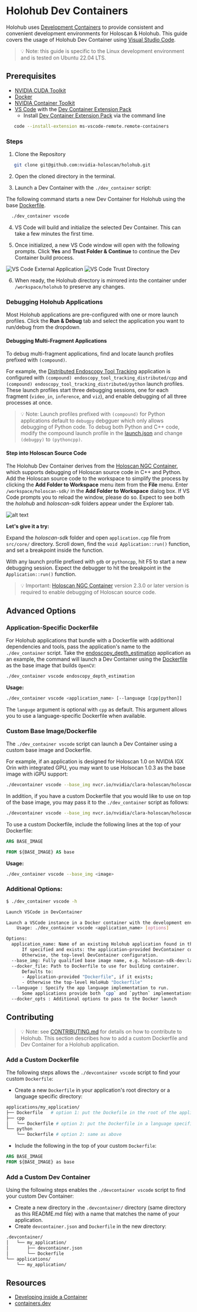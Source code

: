 # Holohub Dev Containers

Holohub uses [Development Containers](https://containers.dev/) to provide consistent and convenient development environments for Holoscan & Holohub. This guide covers the usage of Holohub Dev Container using [Visual Studio Code](https://code.visualstudio.com/).

> 💡 Note: this guide is specific to the Linux development environment and is tested on Ubuntu 22.04 LTS.

## Prerequisites

- [NVIDIA CUDA Toolkit](https://developer.nvidia.com/cuda-downloads)
- [Docker](https://docs.docker.com/engine/install/)
- [NVIDIA Container Toolkit](https://docs.nvidia.com/datacenter/cloud-native/container-toolkit/latest/install-guide.html)
- [VS Code](https://code.visualstudio.com/) with the [Dev Container Extension Pack](https://marketplace.visualstudio.com/items?itemName=ms-vscode-remote.remote-containers)
  - Install [Dev Container Extension Pack](https://marketplace.visualstudio.com/items?itemName=ms-vscode-remote.remote-containers) via the command line
 ```bash
    code --install-extension ms-vscode-remote.remote-containers
 ```

### Steps

1. Clone the Repository
 ```bash
    git clone git@github.com:nvidia-holoscan/holohub.git
 ```
2. Open the cloned directory in the terminal.

3. Launch a Dev Container with the `./dev_container` script:

 The following command starts a new Dev Container for Holohub using the base [Dockerfile](../Dockerfile).

 ```bash
   ./dev_container vscode
 ```

4. VS Code will build and initialize the selected Dev Container. This can take a few minutes the first time.

5. Once initialized, a new VS Code window will open with the following prompts. Click **Yes** and **Trust Folder & Continue** to continue the Dev Container build process.

![VS Code External Application](./static/vscode-prompt-ext-app.png)
![VS Code Trust Directory](./static/vscode-prompt-trust.png)

6. When ready, the Holohub directory is mirrored into the container under `/workspace/holohub` to preserve any changes.


### Debugging Holohub Applications

Most Holohub applications are pre-configured with one or more launch profiles. Click the **Run & Debug** tab and select the application you want to run/debug from the dropdown.

#### Debugging Multi-Fragment Applications

To debug multi-fragment applications, find and locate launch profiles prefixed with `(compound)`.

For example, the [Distributed Endoscopy Tool Tracking](../applications/endoscopy_tool_tracking_distributed/) application is configured with `(compound) endoscopy_tool_tracking_distributed/cpp` and `(compound) endoscopy_tool_tracking_distributed/python` launch profiles.
These launch profiles start three debugging sessions, one for each fragment (`video_in`, `inference`, and `viz`), and enable debugging of all three processes at once.

> 💡 Note: Launch profiles prefixed with `(compound)` for Python applications default to `debugpy` debgguer which only allows debugging of Python code.  To debug both Python and C++ code, modify the  compound launch profile in the [launch.json](../.vscode/launch.json) and change `(debugpy)` to `(pythoncpp)`.


#### Step into Holoscan Source Code

The Holohub Dev Container derives from the [Holoscan NGC Container](https://catalog.ngc.nvidia.com/orgs/nvidia/teams/clara-holoscan/containers/holoscan), which supports debugging of Holoscan source code in C++ and Python. Add the Holoscan source code to the workspace to simplify the process by clicking the **Add Folder to Workspace** menu item from the **File** menu. Enter `/workspace/holoscan-sdk/` in the **Add Folder to Workspace** dialog box. If VS Code prompts you to reload the window, please do so. Expect to see both the *holohub* and *holoscan-sdk* folders appear under the Explorer tab.

![alt text](static/vscode-explorer.png)

**Let's give it a try:**

Expand the *holoscan-sdk* folder and open `application.cpp` file from `src/core/` directory.
Scroll down, find the `void Application::run()` function, and set a breakpoint inside the function.

With any launch profile prefixed with `gdb` or `pythoncpp`, hit F5 to start a new debugging session. Expect the debugger to hit the breakpoint in the `Application::run()` function.

> 💡 Important: [Holoscan NGC Container](https://catalog.ngc.nvidia.com/orgs/nvidia/teams/clara-holoscan/containers/holoscan) version 2.3.0 or later version is required to enable debugging of Holoscan source code.


## Advanced Options

### Application-Specific Dockerfile

For Holohub applications that bundle with a Dockerfile with additional dependencies and tools, pass the application's name to the `./dev_container` script.
Take the [endoscopy_depth_estimation](../applications/endoscopy_depth_estimation) application as an example, the command will launch a Dev Container using the [Dockerfile](../applications/endoscopy_depth_estimation/Dockerfile) as the base image that builds `OpenCV`:

```bash
./dev_container vscode endoscopy_depth_estimation
```

**Usage:**

```bash
./dev_container vscode <application_name> [--language [cpp|python]]
```

The `languge` argument is optional with `cpp` as default. This argument allows you to use a language-specific Dockerfile when available.


### Custom Base Image/Dockerfile

The `./dev_container vscode` script can launch a Dev Container using a custom base image and Dockerfile.

For example, if an application is designed for Holoscan 1.0 on NVIDIA IGX Orin with integrated GPU, you may want to use Holsocan 1.0.3 as the base image with iGPU support:

```bash
./devcontainer vscode --base_img nvcr.io/nvidia/clara-holoscan/holoscan:v1.0.3-igpu
```

In addition, if you have a custom Dockerfile that you would like to use on top of the base image, you may pass it to the `./dev_container` script as follows:


```bash
./devcontainer vscode --base_img nvcr.io/nvidia/clara-holoscan/holoscan:v1.0.3-igpu --docker_file /path/to/my/Dockerfile
```

To use a custom Dockerfile, include the following lines at the top of your Dockerfile:

```Dockerfile
ARG BASE_IMAGE

FROM ${BASE_IMAGE} AS base
```

**Usage:**

```bash
./dev_container vscode --base_img <image>
```

### Additional Options:

```bash
$ ./dev_container vscode -h

Launch VSCode in DevContainer

Launch a VSCode instance in a Docker container with the development environment.
    Usage: ./dev_container vscode <application_name> [options]

Options:
  application_name: Name of an existing Holohub application found in the applications folder.
      If specified and exists: the application-provided DevContainer configuration is used.
      Otherwise, the top-level DevContainer configuration.
  --base_img: Fully qualified base image name, e.g. holoscan-sdk-dev:latest
  --docker_file: Path to Dockerfile to use for building container.
      Defaults to:
      - Application-provided "Dockerfile", if it exists;
      - Otherwise the top-level HoloHub "Dockerfile"
  --language : Specify the app language implementation to run.
      Some applications provide both `cpp` and `python` implementations.
  --docker_opts : Additional options to pass to the Docker launch
```

## Contributing

> 💡 Note: see [CONTRIBUTING.md](../CONTRIBUTING.md) for details on how to contribute to Holohub. This section describes how to add a custom Dockerfile and Dev Container for a Holohub application.

### Add a Custom Dockerfile

The following steps allows the `./devcontainer vscode` script to find your custom `Dockerfile`:

- Create a new `Dockerfile` in your application's root directory or a language specific directory:

```bash
applications/my_application/
├── Dockerfile   # option 1: put the Dockefile in the root of the application's directory
├── cpp
│   └── Dockerfile # option 2: put the Dockerfile in a language specific directory
└── python
    └── Dockerfile # option 2: same as above
```
- Include the following in the top of your custom `Dockerfile`:

```Dockerfile
ARG BASE_IMAGE
FROM ${BASE_IMAGE} as base
```

### Add a Custom Dev Container

Using the following steps enables the `./devcontainer vscode` script to find your custom Dev Container:

- Create a new directory in the `.devcontainer/` directory (same directory as this README.md file) with a name that matches the name of your application.
- Create `devcontainer.json` and `Dockerfile` in the new directory:

```bash
.devcontainer/
│   └── my_application/
│       ├── devcontainer.json
│       └── Dockerfile
└── applications/
    └── my_application/

```

## Resources

- [Developing inside a Container](https://code.visualstudio.com/docs/devcontainers/containers)
- [containers.dev](https://containers.dev/)